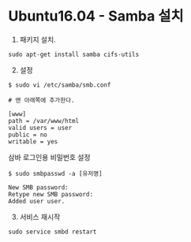 # Ubuntu16.04 - Samba 설치

1. 패키지 설치.

```
sudo apt-get install samba cifs-utils
```

2. 설정

```
$ sudo vi /etc/samba/smb.conf

# 맨 아래쪽에 추가한다.

[www]
path = /var/www/html
valid users = user
public = no
writable = yes
```

삼바 로그인용 비밀번호 설정

```
$ sudo smbpasswd -a [유저명]

New SMB password:
Retype new SMB password:
Added user user.
```

3. 서비스 재시작

```
sudo service smbd restart
```
